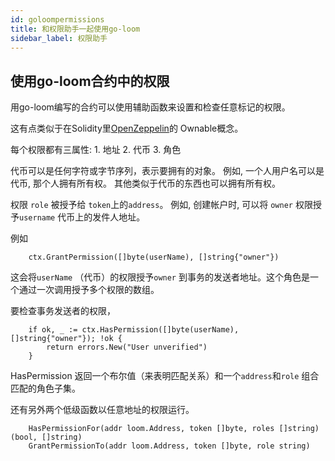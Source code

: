 ```yaml
---
id: goloompermissions
title: 和权限助手一起使用go-loom
sidebar_label: 权限助手
---
```

## 使用go-loom合约中的权限

用go-loom编写的合约可以使用辅助函数来设置和检查任意标记的权限。

这有点类似于在Solidity里[OpenZeppelin](https://github.com/OpenZeppelin/openzeppelin-solidity/blob/master/contracts/ownership/Ownable.sol)的 Ownable概念。

每个权限都有三属性: 1. 地址 2. 代币 3. 角色

代币可以是任何字符或字节序列，表示要拥有的对象。 例如, 一个人用户名可以是代币, 那个人拥有所有权。 其他类似于代币的东西也可以拥有所有权。

权限 `role` 被授予给 `token`上的`address`。 例如, 创建帐户时, 可以将 `owner` 权限授予`username` 代币上的发件人地址。

例如

        ctx.GrantPermission([]byte(userName), []string{"owner"})
    

这会将`userName` （代币）的权限授予`owner` 到事务的发送者地址。这个角色是一个通过一次调用授予多个权限的数组。

要检查事务发送者的权限，

        if ok, _ := ctx.HasPermission([]byte(userName), []string{"owner"}); !ok {
            return errors.New("User unverified")
        }
    

HasPermission 返回一个布尔值（来表明匹配关系）和一个` address `和` role ` 组合匹配的角色子集。

还有另外两个低级函数以任意地址的权限运行。

        HasPermissionFor(addr loom.Address, token []byte, roles []string) (bool, []string)
        GrantPermissionTo(addr loom.Address, token []byte, role string)